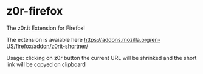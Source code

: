 # z0r-firefox
The z0r.it Extension for Firefox!

The extension is avaiable here https://addons.mozilla.org/en-US/firefox/addon/z0rit-shortner/

Usage: clicking on z0r button the current URL will be shrinked and the short link will be copyed on clipboard
